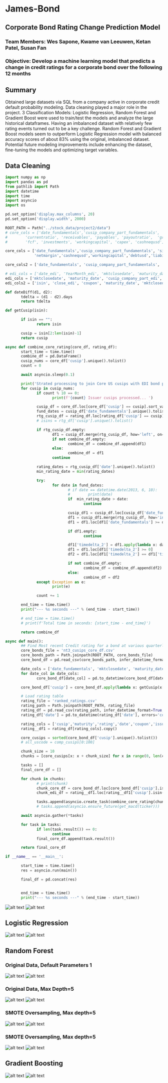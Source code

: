 # James-Bond
## Corporate Bond Rating Change Prediction Model
### Team Members: Wes Sapone, Kwame van Leeuwen, Ketan Patel, Susan Fan

###  Objective: Develop a machine learning model that predicts a change in credit ratings for a corporate bond over the following 12 months 

## Summary
Obtained large datasets via SQL from a company active in corporate credit default probability modeling. Data cleaning played a major role in the project. 3 Classification Models: Logistic Regression, Random Forest and Gradient Boost were used to train/test the models and analyze the large historical dataframes. Having an imbalanced dataset with relatively few rating events turned out to be a key challenge. Random Forest and Gradient Boost models seem to outperform Logistic Regression model with balanced accuracy scores of about 83% using the original, imbalanced dataset. Potential future modeling improvements include enhancing the dataset, fine-tuning the models and optimizing target variables.

## Data Cleaning
```python
import numpy as np
import pandas as pd
from pathlib import Path
import datetime
import time
import asyncio
import os

pd.set_option('display.max_columns', 20)
pd.set_option('display.width', 2000)

ROOT_PATH = Path("../stock_data/project2/data")
# core_cols = ['date_fundamentals','cusip_company_part_fundamentals', 'siccode_fundamentals', 'ticker_fundamentals', 'company_name_fundamentals',   'assets', 'liabilities', 'marketcap', 'ncf',
#        'currentratio', 'receivables', 'payables', 'payoutratio',  'grossmargin', 'ebitdamargin', 'netmargin', 'revenueusd', 'ebitdausd', 'ebitusd', 'debtusd', 'deferredrev', 'pe', 'price', 'inventory',
#        'fcf', 'investments', 'workingcapital', 'capex', 'cashnequsd']

core_cols = ['date_fundamentals','cusip_company_part_fundamentals', 'siccode_fundamentals', 'ticker_fundamentals', 'company_name_fundamentals', 'revenueusd','ebitdausd','ebitdamargin','netinccmnusd',
             'netmargin','cashnequsd','workingcapital','debtusd','liabilities','equityusd','marketcap','ev','fcf','ncfdebt','currentratio','de','divyield','epsusd','payoutratio','evebitda','pb','pe']

core_cols2 = ['date_fundamentals', 'cusip_company_part_fundamentals', 'assets', 'marketcap', 'payables']

# edi_cols = ['date_edi', 'YearMonth_edi', 'mktclosedate', 'maturity_date', 'foreign_key_edi','cusip_company_part_edi', 'uscode', 'isin', 'currency', 'close_edi', 'issuername','coupon', 'security_type']
edi_cols = ['mktclosedate', 'maturity_date', 'cusip_company_part_edi', 'isin', 'uscode', 'secid', 'currency', 'close_edi', 'issuername','coupon', 'sectycd', 'security_type', 'bond_attribute' , 'minimum_denomination' ]
edi_cols2 = ['isin', 'close_edi', 'coupon', 'maturity_date', 'mktclosedate', 'cusip_company_part']

def dateDiff(d1, d2):
       tdelta = (d1 - d2).days
       return tdelta

def getCusip(isin):

       if isin == "":
              return isin

       cusip = isin[2:len(isin)-1]
       return cusip

async def combine_core_rating(core_df, rating_df):
       start_time = time.time()
       combine_df = pd.DataFrame()
       cusip_nums = core_df['cusip'].unique().tolist()
       count = 0

       await asyncio.sleep(0.1)

       print('Strated processing to join Core US cusips with EDI bond price... ')
       for cusip in cusip_nums:
              if count % 10 == 0:
                     print(f'{count} Issuer cusips processed... ')

              cusip_df = core_df.loc[core_df['cusip'] == cusip].sort_values(by = 'date_fundamentals')
              fund_dates = cusip_df['date_fundamentals'].unique().tolist()
              rtg_cusip_df = rating_df.loc[rating_df['cusip'] == cusip].drop_duplicates()
              # isins = rtg_df['cusip'].unique().tolist()

              if rtg_cusip_df.empty:
                     df1 = cusip_df.merge(rtg_cusip_df, how='left', on='cusip')
                     if not combine_df.empty:
                            combine_df = combine_df.append(df1)
                     else:
                            combine_df = df1
                     continue

              rating_dates = rtg_cusip_df['date'].unique().tolist()
              min_rating_date = min(rating_dates)

              try:
                     for date in fund_dates:
                            # if date == datetime.date(2013, 6, 10):
                            #        print(date)
                            if  min_rating_date > date:
                                   continue

                            cusip_df1 = cusip_df.loc[cusip_df['date_fundamentals'] == date]
                            df1 = cusip_df1.merge(rtg_cusip_df, how='inner', on='cusip')
                            df1 = df1.loc[df1['date_fundamentals'] >= df1['date']]

                            if df1.empty:
                                   continue

                            df1['timedelta_2'] = df1.apply(lambda x: dateDiff(x.date_fundamentals, x.date),axis=1)
                            df1 = df1.loc[df1['timedelta_2'] >= 0]
                            df2 = df1.loc[df1['timedelta_2'] == df1['timedelta_2'].min()]

                            if not combine_df.empty:
                                   combine_df = combine_df.append(df2)
                            else:
                                   combine_df = df2
              except Exception as e:
                     print(e)

              count += 1

       end_time = time.time()
       print("--- %s seconds ---" % (end_time - start_time))

       # end_time = time.time()
       # print(f'Total time in seconds: {start_time - end_time}')

       return combine_df

async def main():
       ## Find Most recent Credit rating for a bond at various quarterly date.
       core_bonds_file = 'nt3_cusips_core_df.csv'
       core_bonds_path = Path.joinpath(ROOT_PATH, core_bonds_file)
       core_bond_df = pd.read_csv(core_bonds_path, infer_datetime_format=True, parse_dates=True, )

       date_cols = ['date_fundamentals', 'mktclosedate', 'maturity_date']
       for date_col in date_cols:
              core_bond_df[date_col] = pd.to_datetime(core_bond_df[date_col], errors='coerce').dt.date

       core_bond_df['cusip'] = core_bond_df.apply(lambda x: getCusip(x['isin']), axis=1)

       # Load rating table
       rating_file = 'ranked_ratings.csv'
       rating_path = Path.joinpath(ROOT_PATH, rating_file)
       rating_df = pd.read_csv(rating_path, infer_datetime_format=True, parse_dates=True)
       rating_df['date'] = pd.to_datetime(rating_df['date'], errors='coerce').dt.date

       rating_cols = ['cusip','maturity','rating','date','coupon','issuer_cusip','rank']
       rating__df1 = rating_df[rating_cols].copy()

       core_cusips = sorted(core_bond_df['cusip'].unique().tolist())
       # all_uscode = comp_cusips[0:100]

       chunk_size = 10
       chunks = [core_cusips[x: x + chunk_size] for x in range(0, len(core_cusips), chunk_size)]

       tasks = []
       final_core_df = []

       for chunk in chunks:
              # print(chunk)
              chunk_core_df = core_bond_df.loc[core_bond_df['cusip'].isin(chunk)]
              chunk_edi_df = rating__df1.loc[rating__df1['cusip'].isin(chunk)]

              tasks.append(asyncio.create_task(combine_core_rating(chunk_core_df,chunk_edi_df)))
              # tasks.append(asyncio.ensure_future(get_macd(ticker)))

       await asyncio.gather(*tasks)

       for task in tasks:
              if len(task.result()) == 0:
                     continue
              final_core_df.append(task.result())

       return final_core_df

if __name__ == '__main__':

       start_time = time.time()
       res = asyncio.run(main())

       final_df = pd.concat(res)


       end_time = time.time()
       print("--- %s seconds ---" % (end_time - start_time))

```
![alt text](https://github.com/saponew/James-Bond/blob/main/readme_images/01.png "AsyncIO Concurrent Task 1")
![alt text](https://github.com/saponew/James-Bond/blob/main/readme_images/02.png "AsyncIO Concurrent Task 2")

## Logistic Regression
![alt text](https://github.com/saponew/James-Bond/blob/main/readme_images/03.png "Logistic Regression Original Data, Default Parameters")
![alt text](https://github.com/saponew/James-Bond/blob/main/readme_images/04.png "Logistic Regression Visualization")

## Random Forest
### Original Data, Default Parameters 1
![alt text](https://github.com/saponew/James-Bond/blob/main/readme_images/05.png "Random Forest Original Data, Default Parameters 1")
![alt text](https://github.com/saponew/James-Bond/blob/main/readme_images/06.png "Random Forest Visualization, Default Parameters 1")
### Original Data, Max Depth=5
![alt text](https://github.com/saponew/James-Bond/blob/main/readme_images/07.png "Random Forest Original Data, Max Depth=5")
![alt text](https://github.com/saponew/James-Bond/blob/main/readme_images/08.png "Random Forest Visualization, Max Depth=5")
### SMOTE Oversampling, Max depth=5
![alt text](https://github.com/saponew/James-Bond/blob/main/readme_images/09.png "Random Forest SMOTE Oversampling, Max depth=5")
![alt text](https://github.com/saponew/James-Bond/blob/main/readme_images/10.png "Random Forest Visualization, SMOTE Oversampling, Max depth=5")
### SMOTE Oversampling, Max depth=5
![alt text](https://github.com/saponew/James-Bond/blob/main/readme_images/11.png "Random Forest SMOTEEN Resampling, Max depth=5")
![alt text](https://github.com/saponew/James-Bond/blob/main/readme_images/12.png "Random Forest Visualization, SMOTEEN Resampling, Max depth=5")

## Gradient Boosting
![alt text](https://github.com/saponew/James-Bond/blob/main/readme_images/13.png "Gradient Boosting Original Data")
![alt text](https://github.com/saponew/James-Bond/blob/main/readme_images/14.png "Gradient Boosting Visualization")


